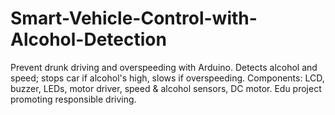 # Smart-Vehicle-Control-with-Alcohol-Detection
Prevent drunk driving and overspeeding with Arduino. Detects alcohol and speed; stops car if alcohol's high, slows if overspeeding. Components: LCD, buzzer, LEDs, motor driver, speed &amp; alcohol sensors, DC motor. Edu project promoting responsible driving.
